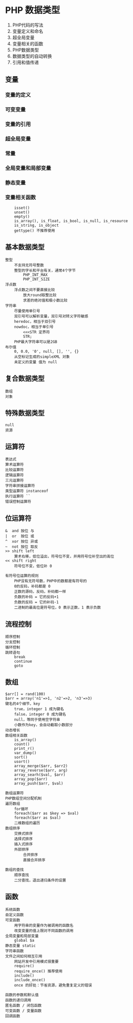# PHP 数据类型
1. PHP代码的写法
2. 变量定义和命名
3. 超全局变量
4. 变量相关的函数
5. PHP数据类型
6. 数据类型的自动转换
7. 引用和值传递

## 变量
### 变量的定义
### 可变变量
### 变量的引用
### 超全局变量
### 常量
### 全局变量和局部变量
### 静态变量
### 变量相关函数
		isset()
		unset()
		empty()
		is_array(), is_float, is_bool, is_null, is_resource
		is_string, is_object
		gettype() 不推荐使用


## 基本数据类型
	整型
		不支持无符号整数
		整型的字长和平台有关，通常4个字节
			PHP_INT_MAX
			PHP_INT_SIZE
	浮点数
		浮点数之间不要直接比较
			放大round取整比较
			求差的绝对值和极小数比较
	字符串
		尽量使用单引号
		双引号可以解析变量，双引号对转义字符敏感
		heredoc，相当于双引号
		nowdoc，相当于单引号
			<<<STR 定界符
			STR;
		PHP最大字符串可以是2GB
	布尔值
		0, 0.0, '0', null, [], '', {}
		从空标记生成的simpleXML 对象
		未定义的变量 值为 null


## 复合数据类型
	数组
	对象


## 特殊数据类型
	null
	资源


## 运算符
	表达式
	算术运算符
	比较运算符
	逻辑运算符
	三元运算符
	字符串拼接运算符
	类型运算符 instanceof
	执行运算符 ``
	错误控制运算符 


## 位运算符
	&  and 按位 与
	|  or  按位 或
	^  xor 按位 异或
	~  not 按位 取反
	>> shift left 
		算术右移，低位溢出，符号位不变，并用符号位补空出的高位
	<< shift right
		符号位不变，低位补 0

	有符号位运算的规则
		PHP没有无符号数，PHP中的数都是有符号的
		0的反码，补码都是 0
		正数的源码，反码，补码都一样
		负数的补码 = 它的反码+1
		负数的反码 = 它的补码-1
		二进制的最高位是符号位，0 表示正数，1 表示负数


## 流程控制
	顺序控制
	分支控制
	循环控制
	跳转语句
		break
		continue
		goto


## 数组
	$arr[] = rand(100)
	$arr = array('n1'=>1, 'n2'=>2, 'n3'=>3)
	键名的4个细节，key
		true，integer 1 成为键名
		false，integer 0 成为键名
		null，等同于使用空字符串
		小数作为key，会自动截取小数部分
	动态增长
	数组相关函数
		is_array()
		count()
		print_r()
		var_dump()
		sort()
		usort()
		array_merge($arr, $arr2)
		array_reverse($arr, arg)
		array_searh($val, $arr)
		array_pop($arr)
		array_push($arr, $val)

	数组运算符
	PHP数组空间分配机制
	遍历数组
		for循环
		foreach($arr as $key => $val)
		foreach($arr as $val)
		二维数组的遍历
	数组排序
		交换式排序
		选择式排序
		插入式排序
		外部排序
			合并排序
			直接合并排序

	数组的查找
		顺序查找
		二分查找，退出递归条件的设置


## 函数
	系统函数
	自定义函数
	可变函数
		用字符串的变量作为被调用的函数名
		改变变量的值上限对不同函数的调用
	全局变量和局部变量
		global $a
	静态变量 static
	字符串函数
	文件之间如何相互引用
		网站开发中引用模式很重要
		require()
		require_once() 推荐使用
		include()
		include_once()
		once 的好处：节省资源，避免重复定义的错误

	函数的参数和默认值
	函数的递归调用
	匿名函数 / 闭包函数
	可变函数 / 变量函数
	回调函数


